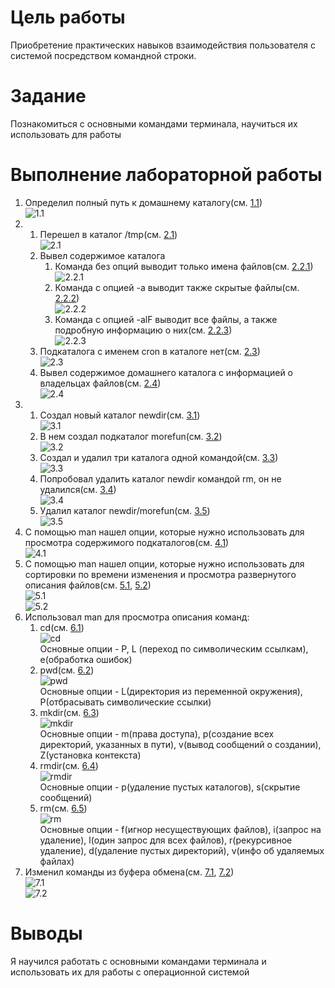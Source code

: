 # Цель работы

Приобретение практических навыков взаимодействия пользователя с системой посредством командной строки.

# Задание

Познакомиться с основными командами терминала, научиться их использовать для работы


# Выполнение лабораторной работы

1. Определил полный путь к домашнему каталогу(см. [1.1](image/1.1.png))  
![1.1](image/1.1.png)  
2. 
	1. Перешел в каталог /tmp(см. [2.1](image/2.1.png))  
	![2.1](image/2.1.png)  
	2. Вывел содержимое каталога
		1. Команда без опций выводит только имена файлов(см. [2.2.1](image/2.2.1.png))  
		![2.2.1](image/2.2.1.png)  
		2. Команда с опцией -а выводит также скрытые файлы(см. [2.2.2](image/2.2.2.png))  
		![2.2.2](image/2.2.2.png)  
		3. Команда с опцией -alF выводит все файлы, а также подробную информацию о них(см. [2.2.3](image/2.2.3.png))  
		![2.2.3](image/2.2.3.png)  
	3. Подкаталога с именем cron в каталоге нет(см. [2.3](image/2.3.png))  
	![2.3](image/2.3.png)  
	4. Вывел содержимое домашнего каталога с информацией о владельцах файлов(см. [2.4](image/2.4.png))  
	![2.4](image/2.4.png)  
3. 
	1. Создал новый каталог newdir(см. [3.1](image/3.1.png))  
	![3.1](image/3.1.png)  
	2. В нем создал подкаталог morefun(см. [3.2](image/3.2.png))  
	![3.2](image/3.2.png)  
	3. Создал и удалил три каталога одной командой(см. [3.3](image/3.3.png))  
	![3.3](image/3.3.png)  
	4. Попробовал удалить каталог newdir командой rm, он не удалился(см. [3.4](image/3.4.png))  
	![3.4](image/3.4.png)  
	5. Удалил каталог newdir/morefun(см. [3.5](image/3.5.png))  
	![3.5](image/3.5.png)  
4. С помощью man нашел опции, которые нужно использовать для просмотра содержимого подкаталогов(см. [4.1](image/4.1.png))  
![4.1](image/4.1.png)  
5. С помощью man нашел опции, которые нужно использовать для сортировки по времени изменения и просмотра развернутого описания файлов(см. [5.1](image/5.1.png), [5.2](image/5.2.png))  
![5.1](image/5.1.png)  
![5.2](image/5.2.png)  
6. Использовал man для просмотра описания команд:
	1. cd(см. [6.1](image/6.1.png))  
	![cd](image/6.1.png)  
	Основные опции - P, L (переход по символическим ссылкам), e(обработка ошибок)  
	2. pwd(см. [6.2](image/6.2.png))  
	![pwd](image/6.2.png)  
	Основные опции - L(директория из переменной окружения), P(отбрасывать символические ссылки)  
	3. mkdir(см. [6.3](image/6.3.png))  
	![mkdir](image/6.3.png)  
	Основные опции - m(права доступа), p(создание всех директорий, указанных в пути), v(вывод сообщений о создании), Z(установка контекста)  
	4. rmdir(см. [6.4](image/6.4.png))  
	![rmdir](image/6.4.png)  
	Основные опции - p(удаление пустых каталогов), s(скрытие сообщений)  
	5. rm(см. [6.5](image/6.5.png))  
	![rm](image/6.5.png)  
	Основные опции - f(игнор несуществующих файлов), i(запрос на удаление), l(один запрос для всех файлов), r(рекурсивное удаление), d(удаление пустых директорий), v(инфо об удаляемых файлах)  
7. Изменил команды из буфера обмена(см. [7.1](image/7.1.png), [7.2](image/7.2.png))  
![7.1](image/7.1.png)  
![7.2](image/7.2.png)  

# Выводы

Я научился работать с основными командами терминала и использовать их для работы с операционной системой

